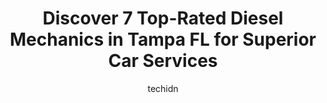 ---
layout: ampstory
image: https://images.unsplash.com/photo-1534285686845-f2a7844e65b1?ixlib=rb-4.0.3&ixid=MnwxMjA3fDB8MHxwaG90by1wYWdlfHx8fGVufDB8fHx8&auto=format&fit=crop&w=640&h=853&q=80
author: techidn
featured: false
description: Trust your vehicles maintenance and repairs to the 7 best Diesel Mechanic in Tampa FL, USA. With their extensive experience, cutting-edge technology, and commitment to customer satisfaction
title: Discover 7 Top-Rated Diesel Mechanics in Tampa FL for Superior Car Services
cover:
   title: Discover 7 Top-Rated Diesel Mechanics in Tampa FL for Superior Car Services
   subtitle: Rickpate
   background: https://images.unsplash.com/photo-1534285686845-f2a7844e65b1?ixlib=rb-4.0.3&ixid=MnwxMjA3fDB8MHxwaG90by1wYWdlfHx8fGVufDB8fHx8&auto=format&fit=crop&w=640&h=853&q=80

pages: 
 - layout: thirds
   top: <h1>#1 Big 3 Diesel & Automotive Repair</h1>
   bottom: "<p>This is the best shop I had work done on my truck I cannot express my pleasure working with the Big 3 Diesel everyone there has been very professional and knowledgeable a</p>"
   background: https://www.knot35.com/toplist/wp-content/uploads/2023/06/best-diesel-mechanic-1-in-tampa-fl-1685832719.jpeg
   backgroundblur: true
 - layout: thirds
   top: <h1>#2 Sotos Truck Repairs</h1>
   bottom: "<p>4301 E Broadway Ave, Tampa, FL 33605, United States</p>"
   background: https://www.knot35.com/toplist/wp-content/uploads/2023/06/best-diesel-mechanic-2-in-tampa-fl-1685832719.jpeg
   cta:
      link: https://www.knot35.com/toplist/discover-7-top-rated-diesel-mechanics-in-tampa-fl-for-superior-car-services/
      text: Discover 7 Top-Rated Diesel Mechanics in Tampa FL for Superior Car Services
 - layout: thirds
   top: <h1>#3 Florida Diesel Repair</h1>
   bottom: "<p>1602 S S 50th St, Tampa, FL 33619, United States</p>"
   background: https://www.knot35.com/toplist/wp-content/uploads/2023/06/best-diesel-mechanic-3-in-tampa-fl-1685832720.jpeg
   cta:
      link: https://www.knot35.com/toplist/discover-7-top-rated-diesel-mechanics-in-tampa-fl-for-superior-car-services/
      text: Discover 7 Top-Rated Diesel Mechanics in Tampa FL for Superior Car Services
 - layout: thirds
   top: <h1>#4 Truck Repair Plus Inc</h1>
   bottom: "<p>6405 N 50th St A, Tampa, FL 33610, United States</p>"
   background: https://images.unsplash.com/photo-1534312527009-56c7016453e6?ixlib=rb-4.0.3&ixid=MnwxMjA3fDB8MHxwaG90by1wYWdlfHx8fGVufDB8fHx8&auto=format&fit=crop&w=640&h=853&q=80
   cta:
      link: https://www.knot35.com/toplist/discover-7-top-rated-diesel-mechanics-in-tampa-fl-for-superior-car-services/
      text: Discover 7 Top-Rated Diesel Mechanics in Tampa FL for Superior Car Services
 - layout: thirds
   top: <h1>#5 Garcia Brothers Diesel Repair</h1>
   bottom: "<p>1632 S 51st St, Tampa, FL 33619, United States</p>"
   background: https://images.unsplash.com/photo-1552083974-186346191183?ixlib=rb-4.0.3&ixid=MnwxMjA3fDB8MHxwaG90by1wYWdlfHx8fGVufDB8fHx8&auto=format&fit=crop&w=640&h=853&q=80
   cta:
      link: https://www.knot35.com/toplist/discover-7-top-rated-diesel-mechanics-in-tampa-fl-for-superior-car-services/
      text: Discover 7 Top-Rated Diesel Mechanics in Tampa FL for Superior Car Services
 - layout: thirds
   top: <h1>#6 Tampa Bay Diesel Services Inc</h1>
   bottom: "<p>4410 W Osborne Ave, Tampa, FL 33614, United States</p>"
   background: https://images.unsplash.com/photo-1620421680010-0766ff230392?ixlib=rb-4.0.3&ixid=MnwxMjA3fDB8MHxwaG90by1wYWdlfHx8fGVufDB8fHx8&auto=format&fit=crop&w=640&h=853&q=80
   cta:
      link: https://www.knot35.com/toplist/discover-7-top-rated-diesel-mechanics-in-tampa-fl-for-superior-car-services/
      text: Discover 7 Top-Rated Diesel Mechanics in Tampa FL for Superior Car Services
 - layout: thirds
   top: <h1>#7 Pro Diesel & Equipment Repair Shop - Mobile Diesel Technician</h1>
   bottom: "<p>Bruce B Downs Blvd, Tampa, FL 33647, United States</p>"
   background: https://images.unsplash.com/photo-1549241520-425e3dfc01cb?ixlib=rb-4.0.3&ixid=MnwxMjA3fDB8MHxwaG90by1wYWdlfHx8fGVufDB8fHx8&auto=format&fit=crop&w=640&h=853&q=80
   cta:
      link: https://www.knot35.com/toplist/discover-7-top-rated-diesel-mechanics-in-tampa-fl-for-superior-car-services/
      text: Discover 7 Top-Rated Diesel Mechanics in Tampa FL for Superior Car Services
 - layout: thirds
   middle: Continue reading...
   background: https://images.unsplash.com/photo-1496096265110-f83ad7f96608?ixlib=rb-4.0.3&ixid=MnwxMjA3fDB8MHxwaG90by1wYWdlfHx8fGVufDB8fHx8&auto=format&fit=crop&w=640&h=853&q=80
   cta:
      link: https://www.knot35.com/toplist/discover-7-top-rated-diesel-mechanics-in-tampa-fl-for-superior-car-services/
      text: Discover 7 Top-Rated Diesel Mechanics in Tampa FL for Superior Car Services
      
---